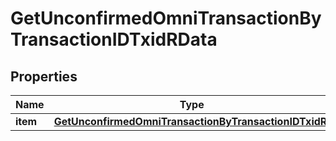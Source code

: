

# GetUnconfirmedOmniTransactionByTransactionIDTxidRData


## Properties

| Name | Type | Description | Notes |
|------------ | ------------- | ------------- | -------------|
|**item** | [**GetUnconfirmedOmniTransactionByTransactionIDTxidRI**](GetUnconfirmedOmniTransactionByTransactionIDTxidRI.md) |  |  |




